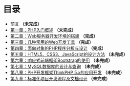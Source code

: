 # 目录

* [前言](SUMMARY.md) **（未完成）**
* [第一章：PHP入门概述](Chapter1/README.md) **（未完成）**
* [第二章：Web服务器开发环境的搭建](Chapter2/README.md) **（完成）**
* [第三章：几种常用的Web开发工具](Chapter3/README.md) **（完成）**
* [第四章：面向对象的PHP程序分析与设计](Chapter4/README.md) **（完成）**
* [第五章：HTML5、CSS3、JavaScript的设计方法](Chapter5/README.md) **（未完成）**
* [第六章：响应式前端框架Bootstrap的使用](Chapter6/README.md) **（未完成）**
* [第七章：MySQL数据库的设计与查询](Chapter7/README.md) **（未完成）**
* [第八章：PHP开发框架ThinkPHP 5.x的应用开发](Chapter8/README.md) **（未完成）**
* [第九章：标准化项目开发流程及文档设计](Chapter9/README.md) **（未完成）**



